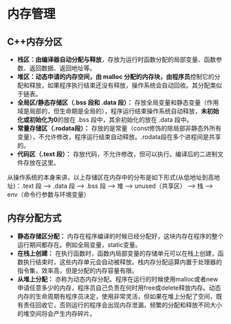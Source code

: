 # 内存管理
## C++内存分区
- **栈区：**由**编译器自动分配与释放**，存放为运行时函数分配的局部变量、函数参数、返回数据、返回地址等。
- **堆区：**动态申请的内存空间，由 malloc 分配的内存块，由**程序员**控制它的分配和释放，如果程序执行结束还没有释放，操作系统会自动回收。其分配类似于链表。
- **全局区/静态存储区（.bss 段和 .data 段）：**  存放全局变量和静态变量（作用域是局部的，但生命期是全局的），程序运行结束操作系统自动释放，**未初始化或初始化为0**的放在 .bss 段中，其余初始化的放在 .data 段中。
- **常量存储区（.rodata段）：** 存放的是常量（const修饰的除局部非静态外所有变量），不允许修改，程序运行结束自动释放。.rodata段在多个进程间是共享的。
- **代码区（.text 段）：** 存放代码，不允许修改，但可以执行。编译后的二进制文件存放在这里。

从操作系统的本身来讲，以上存储区在内存中的分布是如下形式(从低地址到高地址)：.text 段 --> .data 段 --> .bss 段 --> 堆 --> unused（共享区） --> 栈 --> env（命令行参数与环境变量）
## 内存分配方式
- **静态存储区分配：** 内存在程序编译的时候已经分配好，这块内存在程序的整个运行期间都存在。例如全局变量，static变量。
- **在栈上创建：** 在执行函数时，函数内局部变量的存储单元可以在栈上创建，函数执行结束时，这些内存单元会自动被释放。栈内存分配运算内置于处理器的指令集，效率高，但是分配的内存容量有限。
- **从堆上分配：** 亦称为动态内存分配。程序在运行的时候使用malloc或者new申请任意多少的内存，程序员自己负责在何时用free或delete释放内存。动态内存的生命周期有程序员决定，使用非常灵活，但如果在堆上分配了空间，既有责任回收它，否则运行的程序会出现内存泄漏，频繁的分配和释放不同大小的堆空间将会产生内存碎片。




